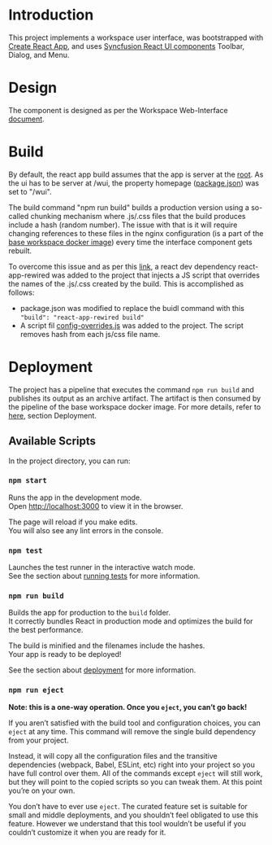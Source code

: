 # Introduction

This project implements a workspace user interface, was bootstrapped with [Create React App](https://github.com/facebook/create-react-app), and uses [Syncfusion React UI components](https://ej2.syncfusion.com/react/documentation/introduction/) Toolbar, Dialog, and Menu.

# Design
The component is designed as per the Workspace Web-Interface [document](https://gitlab.dev.workspacenow.cloud/platform/dwc-knowledge-base/-/blob/master/technology/wsp_ui.md).

# Build
By default, the react app build assumes that the app is server at the [root](https://create-react-app.dev/docs/deployment#building-for-relative-paths). 
As the ui has to be server at /wui, the property homepage ([package.json](https://gitlab.dev.workspacenow.cloud/platform/wsp-ui/-/blob/main/package.json)) was set to "/wui".

The build command "npm run build" builds a production version using a so-called chunking mechanism where .js/.css files that the build produces include a hash (random number). The issue with that is it will require changing references to these files in the nginx configuration (is a part of the [base workspace docker image](https://gitlab.dev.workspacenow.cloud/platform/workspaces/-/blob/wsp-base/wsp-base/nginx/main.conf)) every time the interface component gets rebuilt.

To overcome this issue and as per this [link](https://stackoverflow.com/questions/55909340/can-i-turn-off-create-react-app-chunking-mechanism), a react dev dependency react-app-rewired was added to the project that injects a JS script that overrides the names of the .js/.css created by the build. This is accomplished as follows:
* package.json was modified to replace the buidl command with this `"build": "react-app-rewired build"`
* A script fil [config-overrides.js](https://gitlab.dev.workspacenow.cloud/platform/wsp-ui/-/blob/main/config-overrides.js) was added to the project. The script removes hash from each js/css file name.

# Deployment
The project has a pipeline that executes the command `npm run build` and publishes its output as an archive artifact. The artifact is then consumed by the pipeline of the base workspace docker image. For more details, refer to [here](https://gitlab.dev.workspacenow.cloud/platform/dwc-knowledge-base/-/blob/master/technology/wsp_ui.md), section Deployment.


## Available Scripts

In the project directory, you can run:

### `npm start`

Runs the app in the development mode.\
Open [http://localhost:3000](http://localhost:3000) to view it in the browser.

The page will reload if you make edits.\
You will also see any lint errors in the console.

### `npm test`

Launches the test runner in the interactive watch mode.\
See the section about [running tests](https://facebook.github.io/create-react-app/docs/running-tests) for more information.

### `npm run build`

Builds the app for production to the `build` folder.\
It correctly bundles React in production mode and optimizes the build for the best performance.

The build is minified and the filenames include the hashes.\
Your app is ready to be deployed!

See the section about [deployment](https://facebook.github.io/create-react-app/docs/deployment) for more information.

### `npm run eject`

**Note: this is a one-way operation. Once you `eject`, you can’t go back!**

If you aren’t satisfied with the build tool and configuration choices, you can `eject` at any time. This command will remove the single build dependency from your project.

Instead, it will copy all the configuration files and the transitive dependencies (webpack, Babel, ESLint, etc) right into your project so you have full control over them. All of the commands except `eject` will still work, but they will point to the copied scripts so you can tweak them. At this point you’re on your own.

You don’t have to ever use `eject`. The curated feature set is suitable for small and middle deployments, and you shouldn’t feel obligated to use this feature. However we understand that this tool wouldn’t be useful if you couldn’t customize it when you are ready for it.

